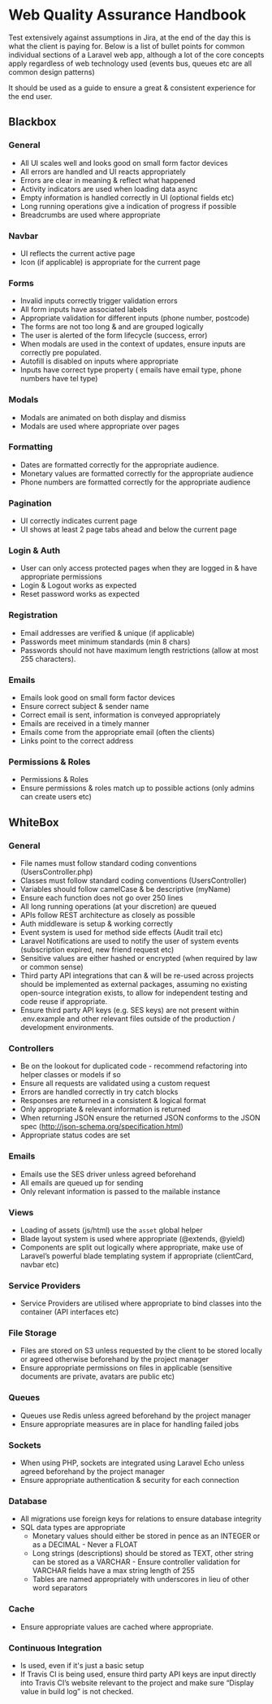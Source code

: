 # Web Quality Assurance Handbook

Test extensively against assumptions in Jira, at the end of the day this is what the client is paying for. Below is a list of bullet points for common individual sections of a Laravel web app, although a lot of the core concepts apply regardless of web technology used (events bus, queues etc are all common design patterns)

It should be used as a guide to ensure a great & consistent experience for the end user.

## Blackbox

### General

- All UI scales well and looks good on small form factor devices
- All errors are handled and UI reacts appropriately
- Errors are clear in meaning & reflect what happened
- Activity indicators are used when loading data async
- Empty information is handled correctly in UI (optional fields etc)
- Long running operations give a indication of progress if possible
- Breadcrumbs are used where appropriate

### Navbar

- UI reflects the current active page
- Icon (if applicable) is appropriate for the current page

### Forms

- Invalid inputs correctly trigger validation errors
- All form inputs have associated labels
- Appropriate validation for different inputs (phone number, postcode)
- The forms are not too long & and are grouped logically
- The user is alerted of the form lifecycle (success, error)
- When modals are used in the context of updates, ensure inputs are correctly pre populated.
- Autofill is disabled on inputs where appropriate
- Inputs have correct type property ( emails have email type, phone numbers have tel type)


### Modals

- Modals are animated on both display and dismiss
- Modals are used where appropriate over pages

### Formatting

- Dates are formatted correctly for the appropriate audience.
- Monetary values are formatted correctly for the appropriate audience
- Phone numbers are formatted correctly for the appropriate audience

### Pagination

- UI correctly indicates current page
- UI shows at least 2 page tabs ahead and below the current page

### Login & Auth

- User can only access protected pages when they are logged in & have appropriate permissions
- Login & Logout works as expected
- Reset password works as expected

### Registration
- Email addresses are verified & unique (if applicable)
- Passwords meet minimum standards (min 8 chars)
- Passwords should not have maximum length restrictions (allow at most 255 characters).

### Emails
- Emails look good on small form factor devices
- Ensure correct subject & sender name
- Correct email is sent, information is conveyed appropriately
- Emails are received in a timely manner
- Emails come from the appropriate email (often the clients)
- Links point to the correct address

### Permissions & Roles

- Permissions & Roles
- Ensure permissions & roles match up to possible actions (only admins can create users etc)

## WhiteBox

### General

- File names must follow standard coding conventions (UsersController.php)
- Classes must follow standard coding conventions (UsersController)
- Variables should follow camelCase & be descriptive (myName)
- Ensure each function does not go over 250 lines
- All long running operations (at your discretion) are queued
- APIs follow REST architecture as closely as possible
- Auth middleware is setup & working correctly
- Event system is used for method side effects (Audit trail etc)
- Laravel Notifications are used to notify the user of system events (subscription expired, new friend request etc)
- Sensitive values are either hashed or encrypted (when required by law or common sense)
- Third party API integrations that can & will be re-used across projects should be implemented as external packages, assuming no existing open-source integration exists, to allow for independent testing and code reuse if appropriate.
- Ensure third party API keys (e.g. SES keys) are not present within .env.example and other relevant files outside of the production / development environments.

### Controllers

- Be on the lookout for duplicated code - recommend refactoring into helper classes or models if so
- Ensure all requests are validated using a custom request
- Errors are handled correctly in try catch blocks
- Responses are returned in a consistent & logical format
- Only appropriate & relevant information is returned
- When returning JSON ensure the returned JSON conforms to the JSON spec (http://json-schema.org/specification.html)
- Appropriate status codes are set

### Emails

- Emails use the SES driver unless agreed beforehand
- All emails are queued up for sending
- Only relevant information is passed to the mailable instance

### Views

- Loading of assets (js/html) use the `asset` global helper
- Blade layout system is used where appropriate (@extends, @yield)
- Components are split out logically where appropriate, make use of Laravel’s powerful blade templating system if appropriate (clientCard, navbar etc)

### Service Providers

- Service Providers are utilised where appropriate to bind classes into the container (API interfaces etc)

### File Storage

- Files are stored on S3 unless requested by the client to be stored locally or agreed otherwise beforehand by the project manager
- Ensure appropriate permissions on files in applicable (sensitive documents are private, avatars are public etc)

### Queues

- Queues use Redis unless agreed beforehand by the project manager
- Ensure appropriate measures are in place for handling failed jobs

### Sockets

- When using PHP, sockets are integrated using Laravel Echo unless agreed beforehand by the project manager
- Ensure appropriate authentication & security for each connection

### Database

- All migrations use foreign keys for relations to ensure database integrity
- SQL data types are appropriate
  - Monetary values should either be stored in pence as an INTEGER or as a DECIMAL - Never a FLOAT
  - Long strings (descriptions) should be stored as TEXT, other string can be stored as a VARCHAR - Ensure controller validation for VARCHAR fields have a max string length of 255
  - Tables are named appropriately with underscores in lieu of other word separators
  
  
### Cache

- Ensure appropriate values are cached where appropriate.

### Continuous Integration

- Is used, even if it's just a basic setup
- If Travis CI is being used, ensure third party API keys are input directly into Travis CI’s website relevant to the project and make sure “Display value in build log” is not checked.








